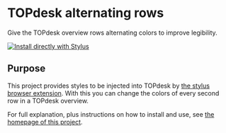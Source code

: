 # TOPdesk alternating rows

Give the TOPdesk overview rows alternating colors to improve legibility.

[![Install directly with Stylus](https://img.shields.io/badge/Install%20directly%20with-Stylus-00adad.svg)](https://github.com/TOPdesk/alternating-rows/raw/main/public/topdesk-alternating-rows.user.css)

## Purpose
This project provides styles to be injected into TOPdesk by [the stylus browser extension](https://add0n.com/stylus.html). With this you can change the colors of every second row in a TOPdesk overview.

For full explanation, plus instructions on how to install and use, see [the homepage of this project](https://topdesk.github.io/alternating-rows/).
